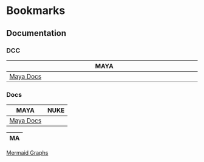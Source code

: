 # Bookmarks

## Documentation

### DCC

| <span style="display: inline-block; width:500px">MAYA</span> | NUKE |
-|-
| [Maya Docs](fgfdgfd) | |

### Docs

| MAYA | NUKE |
-|-
| [Maya Docs](fgfdgfd) | |


| MA |
-|
[Mermaid Graphs](https://mermaid-js.github.io/mermaid/#/) 

<style>
    table {
        width: 100%;
    }
</style>
